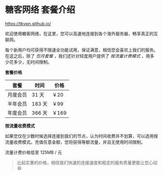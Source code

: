 # 糖客网络 套餐介绍

<https://tkvpn.github.io/>

欢迎使用糖客网络，在这里，您可以高速地连接到各个海外服务器，畅享真正的互联网。

每个新用户均可获得不限速全功能试用，保证满意，相信您会喜欢上我们的服务。在这之后，除了 _包月套餐_ ，我们还针对轻度用户提供了 _按流量计费模式_ ，用多少花多少，无时间限制。

**套餐价格**

套餐 | 时间 | 价格
---- | ---- | ----
月度会员 | 31 天 | ￥20
半年会员 | 183 天 | ￥99 
年度会员 | 366 天 | ￥169 

**按流量收费模式**

如果您仅在少数时候选择连接到我们的节点，认为时间收费并不划算，可以选用按流量收费模式。充值任意金额，您将获得等额流量，并且无使用时间限制。

流量计费价格低至 125MB / 元

> 比起实惠的价格，相信我们快速的连接速度和稳定的服务质量更能让您心动 :smile:
